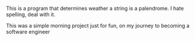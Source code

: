 This is a program that determines weather a string is a palendrome. I hate spelling, deal with it.

This was a simple morning project just for fun, on my journey to becoming a software engineer
